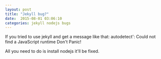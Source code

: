 ```yaml
---
layout: post
title: "Jekyll bug?"
date:  2015-08-01 03:06:10
categories: jekyll nodejs bugs
---
```

If you tried to use jekyll and get a message like that: autodetect': Could not find a JavaScript runtime
Don't Panic!

All you need to do is install nodejs it'll be fixed.
